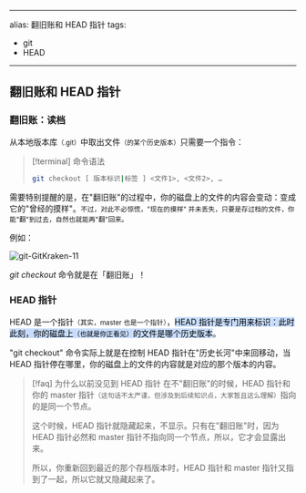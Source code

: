 
---
alias: 翻旧账和 HEAD 指针
tags: 
- git 
- HEAD
---

## 翻旧账和 HEAD 指针

### 翻旧账：读档

从本地版本库<small>（.git）</small>中取出文件<small>（的某个历史版本）</small>只需要一个指令：

> [!terminal] 命令语法
> ```sh
> git checkout [ 版本标识|标签 ] <文件1>, <文件2>, …
> ```

需要特别提醒的是，在"翻旧账"的过程中，你的磁盘上的文件的内容会变动：变成它的"曾经的摸样"。<small>不过，对此不必惊慌，"现在的摸样" 并未丢失，只要是存过档的文件，你能"翻"到过去，自然也就能再"翻"回来。</small>

例如：

![git-GitKraken-11](https://woniumd.oss-cn-hangzhou.aliyuncs.com/java/hemiao/git-GitKraken-11.gif)

_git checkout_ 命令就是在「翻旧账」！


### HEAD 指针

HEAD 是一个指针<small>（其实，master 也是一个指针）</small>，<mark style="background: #ADCCFFA6;">HEAD 指针是专门用来标识：此时此刻，你的磁盘上<small>（也就是你正看见）</small>的文件是哪个历史版本</mark>。

"git checkout" 命令实际上就是在控制 HEAD 指针在"历史长河"中来回移动，当 HEAD 指针停在哪里，你的磁盘上的文件的内容就是对应的那个版本的内容。

> [!faq] 为什么以前没见到 HEAD 指针
> 在不"翻旧账"的时候，HEAD 指针和你的 master 指针<small>（这句话不太严谨，但涉及到后续知识点，大家暂且这么理解）</small>指向的是同一个节点。
>
> 这个时候，HEAD 指针就隐藏起来，不显示。只有在"翻旧账"时，因为 HEAD 指针必然和 master 指针不指向同一个节点，所以，它才会显露出来。
> 
> 所以，你重新回到最近的那个存档版本时，HEAD 指针和 master 指针又指到了一起，所以它就又隐藏起来了。





